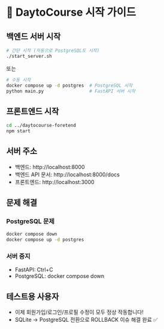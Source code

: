 # 🚀 DaytoCourse 시작 가이드

## 백엔드 서버 시작

```bash
# 간단 시작 (자동으로 PostgreSQL도 시작)
./start_server.sh
```

또는

```bash
# 수동 시작
docker compose up -d postgres  # PostgreSQL 시작
python main.py                 # FastAPI 서버 시작
```

## 프론트엔드 시작

```bash
cd ../daytocourse-foretend
npm start
```

## 서버 주소
- 백엔드: http://localhost:8000
- 백엔드 API 문서: http://localhost:8000/docs  
- 프론트엔드: http://localhost:3000

## 문제 해결

### PostgreSQL 문제
```bash
docker compose down
docker compose up -d postgres
```

### 서버 중지
- FastAPI: Ctrl+C
- PostgreSQL: docker compose down

## 테스트용 사용자
- 이제 회원가입/로그인/프로필 수정이 모두 정상 작동합니다!
- SQLite → PostgreSQL 전환으로 ROLLBACK 이슈 해결 완료 ✅